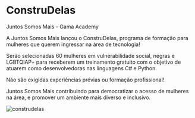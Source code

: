 # ConstruDelas
Juntos Somos Mais - Gama Academy

A Juntos Somos Mais lançou o ConstruDelas, programa de formação para mulheres que querem ingressar na área de tecnologia!

Serão selecionadas 60 mulheres em vulnerabilidade social, negras e LGBTQIAP+ para receberem um treinamento gratuito com o 
objetivo de atuarem como desenvolvedoras nas linguagens C# e Python. 

Não são exigidas experiências prévias ou formação profissional!.

Juntos Somos Mais contribuindo para democratizar o acesso de mulheres na área, e promover um ambiente mais diverso e inclusivo.

![construdelas](https://user-images.githubusercontent.com/41968938/135732580-a90ee116-0390-4821-82d3-e3f2e5196389.jpg)
